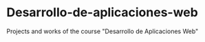 # Desarrollo-de-aplicaciones-web
Projects and works  of the course "Desarrollo de Aplicaciones Web"
